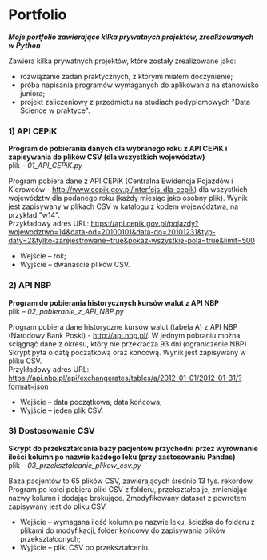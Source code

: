 # Portfolio
<i><b>Moje portfolio zawierające kilka prywatnych projektów, zrealizowanych w Python</b></i>

Zawiera kilka prywatnych projektów, które zostały zrealizowane jako:
* rozwiązanie zadań praktycznych, z którymi miałem doczynienie;
* próba napisania programów wymaganych do aplikowania na stanowisko juniora;
* projekt zaliczeniowy z przedmiotu na studiach podyplomowych "Data Science w praktyce".

### 1) API CEPiK
<b>Program do pobierania danych dla wybranego roku z API CEPiK i zapisywania do plików CSV (dla wszystkich województw)</b><br>
plik – <i>01_API_CEPiK.py</i>

Program pobiera dane z API CEPiK (Centralna Ewidencja Pojazdów i Kierowców - http://www.cepik.gov.pl/interfejs-dla-cepik) dla wszystkich województw dla podanego roku (każdy miesiąc jako osobny plik). Wynik jest zapisywany w plikach CSV w katalogu z kodem województwa, na przykład "w14".<br>
Przykładowy adres URL: https://api.cepik.gov.pl/pojazdy?wojewodztwo=14&data-od=20100101&data-do=20101231&typ-daty=2&tylko-zarejestrowane=true&pokaz-wszystkie-pola=true&limit=500<br>
*	Wejście – rok;
*	Wyjście – dwanaście plików CSV.

### 2) API NBP
<b>Program do pobierania historycznych kursów walut z API NBP</b><br>
plik – <i>02_pobieranie_z_API_NBP.py</i>

Program pobiera dane historyczne kursów walut (tabela A) z API NBP (Narodowy Bank Poski) - http://api.nbp.pl/. W jednym pobraniu można sciągnąć dane z okresu, który nie przekracza 93 dni (ograniczenie NBP)
Skrypt pyta o datę początkową oraz końcową. Wynik jest zapisywany w pliku CSV.<br>
Przykładowy adres URL: https://api.nbp.pl/api/exchangerates/tables/a/2012-01-01/2012-01-31/?format=json
*	Wejście – data początkowa, data końcowa;
*	Wyjście – jeden plik CSV.

### 3) Dostosowanie CSV
<b>Skrypt do przekształcania bazy pacjentów przychodni przez wyrównanie ilości kolumn po nazwie każdego leku (przy zastosowaniu Pandas)</b><br>
plik – <i>03_przeksztalcanie_plikow_csv.py</i>

Baza pacjentów to 65 plików CSV, zawierających średnio 13 tys. rekordów. Program po kolei pobiera pliki CSV z folderu, przekształca je, zmieniając nazwy kolumn i dodając brakujące. Zmodyfikowany dataset z powrotem zapisywany jest do pliku CSV.
* Wejście – wymagana ilość kolumn po nazwie leku, ścieżka do folderu z plikami do modyfikacji, folder końcowy do zapisywania plików przekształconych;
* Wyjście – pliki CSV po przekształceniu.


